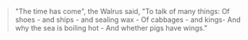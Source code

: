 > "The time has come", the Walrus said, "To talk of many things: Of shoes -
> and ships - and sealing wax - Of cabbages - and kings- And why the sea is
> boiling hot - And whether pigs have wings."

